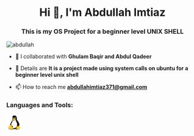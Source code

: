 <h1 align="center">Hi 👋, I'm Abdullah Imtiaz</h1>
<h3 align="center">This is my OS Project for a beginner level UNIX SHELL</h3>

<p align="left"> <img src="https://komarev.com/ghpvc/?username=abdullah&label=Profile%20views&color=0e75b6&style=flat" alt="abdullah" /> </p>

- 👯 I collaborated with **Ghulam Baqir and Abdul Qadeer**

- 💬 Details are **It is a project made using system calls on ubuntu for a beginner level unix shell**

- 📫 How to reach me **abdullahimtiaz371@gmail.com**

</p>

<h3 align="left">Languages and Tools:</h3>
<p align="left"> <a href="https://www.linux.org/" target="_blank" rel="noreferrer"> <img src="https://raw.githubusercontent.com/devicons/devicon/master/icons/linux/linux-original.svg" alt="linux" width="40" height="40"/> </a> </p>
